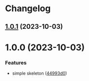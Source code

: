 # Changelog

## [1.0.1](https://github.com/dhruwlalan/react-skele/compare/v1.0.0...v1.0.1) (2023-10-03)

# 1.0.0 (2023-10-03)


### Features

* simple skeleton ([44993d0](https://github.com/dhruwlalan/react-skele/commit/44993d09156e62f110495741a83bb9f60a83cb49))
